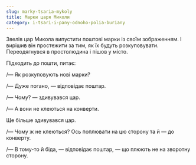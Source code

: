 ```yaml
---
slug: marky-tsaria-mykoly
title: Марки царя Миколи
category: i-tsari-i-pany-odnoho-polia-buriany
---
```

Звелів цар Микола випустити поштові марки із своїм зображенням. І вирішив він простежити за тим, як їх будуть розкуповувати. Переодягнувся в простолюдина і пішов у місто.

Підходить до пошти, питає:

/— Як розкуповують нові марки?

/— Дуже погано, — відповідає поштар.

/— Чому? — здивувався цар.

/— А вони не клеються на конверти.

Ще більше здивувався цар.

/— Чому ж не клеються? Ось поплювати на цю сторону та й — до конверту.

/— В тому-то й біда, — відповідає поштар, — що плюють не на зворотну сторону.
